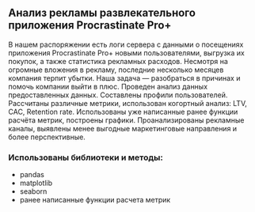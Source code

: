 ## Анализ рекламы развлекательного приложения Procrastinate Pro+
В нашем распоряжении есть логи сервера с данными о посещениях приложения Procrastinate Pro+ новыми пользователями, выгрузка их покупок, а также статистика рекламных расходов.
Несмотря на огромные вложения в рекламу, последние несколько месяцев компания терпит убытки. Наша задача — разобраться в причинах и помочь компании выйти в плюс.
Проведен анализ данных предоставленных данных.
Составлены профили пользователей. Рассчитаны различные метрики, использован когортный анализ: LTV, CAC, Retention rate. Использованы уже написанные ранее функции расчёта метрик, построены графики. Проанализированы рекламные каналы, выявлены менее выгодные маркетинговые направления и более перспективные.

### Использованы библиотеки и методы:

- pandas
- matplotlib
- seaborn
- ранее написанные функции расчета метрик
